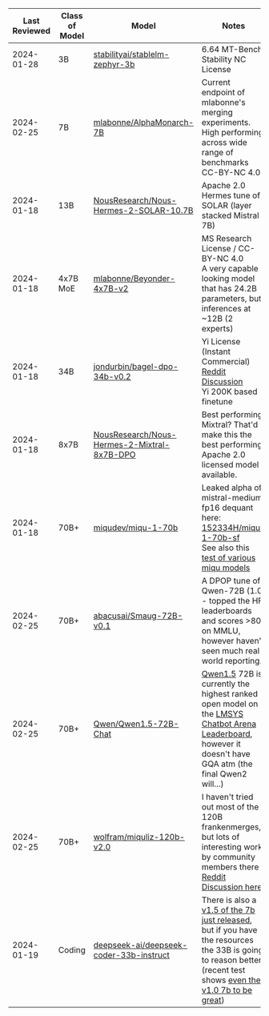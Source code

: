 
| Last Reviewed | Class of Model | Model                                                                                                             | Notes                                                                                                                                                                                                                                                                                                                                 |
| ------------- | -------------- | ----------------------------------------------------------------------------------------------------------------- | ------------------------------------------------------------------------------------------------------------------------------------------------------------------------------------------------------------------------------------------------------------------------------------------------------------------------------------- |
| 2024-01-28    | 3B             | [stabilityai/stablelm-zephyr-3b](https://huggingface.co/stabilityai/stablelm-zephyr-3b)                           | 6.64 MT-Bench<br>Stability NC License                                                                                                                                                                                                                                                                                                 |
| 2024-02-25    | 7B             | [mlabonne/AlphaMonarch-7B](https://huggingface.co/mlabonne/AlphaMonarch-7B)                                       | Current endpoint of mlabonne's merging experiments.<br>High performing across wide range of benchmarks<br>CC-BY-NC 4.0                                                                                                                                                                                                                |
| 2024-01-18    | 13B            | [NousResearch/Nous-Hermes-2-SOLAR-10.7B](https://huggingface.co/NousResearch/Nous-Hermes-2-SOLAR-10.7B)           | Apache 2.0<br>Hermes tune of SOLAR (layer stacked Mistral 7B)                                                                                                                                                                                                                                                                         |
| 2024-01-18    | 4x7B MoE       | [mlabonne/Beyonder-4x7B-v2](https://huggingface.co/mlabonne/Beyonder-4x7B-v2)                                     | MS Research License / CC-BY-NC 4.0<br>A very capable looking model that has 24.2B parameters, but inferences at ~12B (2 experts)                                                                                                                                                                                                      |
| 2024-01-18    | 34B            | [jondurbin/bagel-dpo-34b-v0.2](https://huggingface.co/jondurbin/bagel-dpo-34b-v0.2)                               | Yi License (Instant Commercial)<br>[Reddit Discussion](https://www.reddit.com/r/LocalLLaMA/comments/18w8hfw/bagel_34b_dpo_yi_200k_finetuned_on_everything/)<br>Yi 200K based finetune                                                                                                                                                 |
| 2024-01-18    | 8x7B           | [NousResearch/Nous-Hermes-2-Mixtral-8x7B-DPO](https://huggingface.co/NousResearch/Nous-Hermes-2-Mixtral-8x7B-DPO) | Best performing Mixtral? That'd make this the best performing Apache 2.0 licensed model available.                                                                                                                                                                                                                                    |
| 2024-01-18    | 70B+           | [miqudev/miqu-1-70b](https://huggingface.co/miqudev/miqu-1-70b)                                                   | Leaked alpha of mistral-medium<br>fp16 dequant here: [152334H/miqu-1-70b-sf](https://huggingface.co/152334H/miqu-1-70b-sf)<br>See also this [test of various miqu models](https://www.reddit.com/r/LocalLLaMA/comments/1aix93e/llm_comparisontest_miqu_miqu_miqu_miquella_maid/)                                                      |
| 2024-02-25    | 70B+           | [abacusai/Smaug-72B-v0.1](https://huggingface.co/abacusai/Smaug-72B-v0.1)                                         | A DPOP tune of Qwen-72B (1.0) - topped the HF leaderboards and scores >80 on MMLU, however haven't seen much real world reporting.                                                                                                                                                                                                    |
| 2024-02-25    | 70B+           | [Qwen/Qwen1.5-72B-Chat](https://huggingface.co/Qwen/Qwen1.5-72B-Chat)                                             | [Qwen1.5](https://qwenlm.github.io/blog/qwen1.5/) 72B is currently the highest ranked open model on the [LMSYS Chatbot Arena Leaderboard](https://huggingface.co/spaces/lmsys/chatbot-arena-leaderboard), however it doesn't have GQA atm (the final Qwen2 will...)                                                                   |
| 2024-02-25    | 70B+           | [wolfram/miquliz-120b-v2.0](https://huggingface.co/wolfram/miquliz-120b-v2.0)                                     | I haven't tried out most of the 120B frankenmerges, but lots of interesting work by community members there<br>[Reddit Discussion here](https://www.reddit.com/r/LocalLLaMA/comments/1apc85r/new_and_improved_goliathlike_model_miquliz_120b/)                                                                                        |
| 2024-01-19    | Coding         | [deepseek-ai/deepseek-coder-33b-instruct](https://huggingface.co/deepseek-ai/deepseek-coder-33b-instruct)         | There is also a [v1.5 of the 7b just released](https://huggingface.co/deepseek-ai/deepseek-coder-7b-instruct-v1.5), but if you have the resources the 33B is going to reason better (recent test shows [even the v1.0 7b to be great](https://www.reddit.com/r/LocalLLaMA/comments/19fc4uf/baseline_benchmark_for_17_coding_models/)) |
